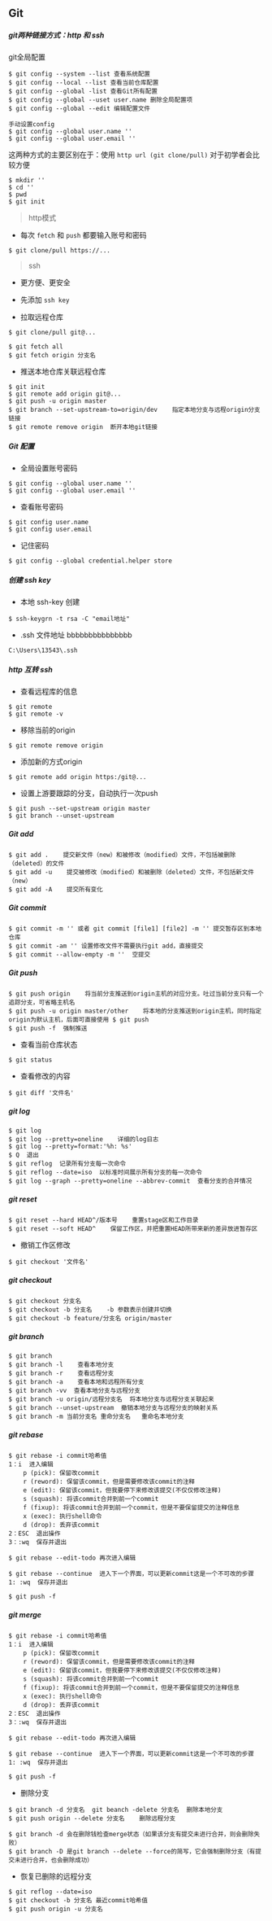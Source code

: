 ## Git

##### git两种链接方式：http 和 ssh

git全局配置

```
$ git config --system --list 查看系统配置
$ git config --local --list 查看当前仓库配置
$ git config --global -list 查看Git所有配置
$ git config --global --uset user.name 删除全局配置项
$ git config --global --edit 编辑配置文件

手动设置config
$ git config --global user.name ''
$ git config --global user.email ''
```

这两种方式的主要区别在于：使用 `http url (git clone/pull)` 对于初学者会比较方便

```
$ mkdir ''
$ cd ''
$ pwd
$ git init
```

> http模式

- 每次 `fetch` 和 `push` 都要输入账号和密码

```
$ git clone/pull https://...
```

> ssh

- 更方便、更安全

- 先添加 `ssh key`

- 拉取远程仓库

```
$ git clone/pull git@...

$ git fetch all
$ git fetch origin 分支名
```

- 推送本地仓库关联远程仓库

```
$ git init
$ git remote add origin git@...
$ git push -u origin master
$ git branch --set-upstream-to=origin/dev    指定本地分支与远程origin分支链接
$ git remote remove origin  断开本地git链接
```

##### Git 配置

+ 全局设置账号密码

```
$ git config --global user.name ''
$ git config --global user.email ''
```

+ 查看账号密码

```
$ git config user.name
$ git config user.email
```

+ 记住密码

```
$ git config --global credential.helper store
```

##### 创建 ssh key
- 本地 ssh-key 创建

```
$ ssh-keygrn -t rsa -C "email地址"
```

- .ssh 文件地址
bbbbbbbbbbbbbbb

```
C:\Users\13543\.ssh
```

##### http 互转 ssh

- 查看远程库的信息

```
$ git remote
$ git remote -v
```

- 移除当前的origin

```
$ git remote remove origin
```

- 添加新的方式origin

```
$ git remote add origin https:/git@...
```

- 设置上游要跟踪的分支，自动执行一次push

```
$ git push --set-upstream origin master
$ git branch --unset-upstream
```

##### Git add

```
$ git add .    提交新文件（new）和被修改（modified）文件，不包括被删除（deleted）的文件
$ git add -u    提交被修改（modified）和被删除（deleted）文件，不包括新文件（new）
$ git add -A    提交所有变化
```

##### Git commit

```
$ git commit -m '' 或者 git commit [file1] [file2] -m '' 提交暂存区到本地仓库
$ git commit -am '' 设置修改文件不需要执行git add，直接提交
$ git commit --allow-empty -m ''  空提交
```

##### Git push

```
$ git push origin    将当前分支推送到origin主机的对应分支。吐过当前分支只有一个追踪分支，可省略主机名
$ git push -u origin master/other    将本地的分支推送到origin主机，同时指定origin为默认主机，后面可直接使用 $ git push
$ git push -f  强制推送
```

+ 查看当前仓库状态

```
$ git status
```

+ 查看修改的内容

```
$ git diff '文件名'
```

##### git log

```
$ git log
$ git log --pretty=oneline    详细的log日志
$ git log --pretty=format:'%h: %s'
$ Q  退出
$ git reflog  记录所有分支每一次命令
$ git reflog --date=iso  以标准时间展示所有分支的每一次命令
$ git log --graph --pretty=oneline --abbrev-commit  查看分支的合并情况
```

##### git reset

```
$ git reset --hard HEAD^/版本号    重置stage区和工作目录
$ git reset --soft HEAD^    保留工作区，并把重置HEAD所带来新的差异放进暂存区
```

+ 撤销工作区修改

```
$ git checkout '文件名'
```

##### git checkout

```
$ git checkout 分支名
$ git checkout -b 分支名    -b 参数表示创建并切换
$ git checkout -b feature/分支名 origin/master
```

##### git branch

```
$ git branch
$ git branch -l    查看本地分支
$ git branch -r    查看远程分支
$ git branch -a    查看本地和远程所有分支
$ git branch -vv  查看本地分支与远程分支
$ git branch -u origin/远程分支名  将本地分支与远程分支关联起来
$ git branch --unset-upstream  撤销本地分支与远程分支的映射关系
$ git branch -m 当前分支名 重命分支名   重命名本地分支
```

##### git rebase
```
$ git rebase -i commit哈希值
1：i  进入编辑
    p (pick): 保留改commit
    r (reword): 保留该commit，但是需要修改该commit的注释
    e (edit): 保留该commit，但我要停下来修改该提交(不仅仅修改注释)
    s (squash): 将该commit合并到前一个commit
    f (fixup): 将该commit合并到前一个commit，但是不要保留提交的注释信息
    x (exec): 执行shell命令
    d (drop): 丢弃该commit
2：ESC  退出操作
3：:wq  保存并退出

$ git rebase --edit-todo 再次进入编辑

$ git rebase --continue  进入下一个界面，可以更新commit这是一个不可改的步骤
1: :wq  保存并退出

$ git push -f

```

##### git merge

```
$ git rebase -i commit哈希值
1：i  进入编辑
    p (pick): 保留改commit
    r (reword): 保留该commit，但是需要修改该commit的注释
    e (edit): 保留该commit，但我要停下来修改该提交(不仅仅修改注释)
    s (squash): 将该commit合并到前一个commit
    f (fixup): 将该commit合并到前一个commit，但是不要保留提交的注释信息
    x (exec): 执行shell命令
    d (drop): 丢弃该commit
2：ESC  退出操作
3：:wq  保存并退出

$ git rebase --edit-todo 再次进入编辑

$ git rebase --continue  进入下一个界面，可以更新commit这是一个不可改的步骤
1: :wq  保存并退出

$ git push -f
```

* 删除分支

```
$ git branch -d 分支名  git beanch -delete 分支名  删除本地分支
$ git push origin --delete 分支名    删除远程分支

$ git branch -d 会在删除钱检查merge状态（如果该分支有提交未进行合并，则会删除失败）
$ git branch -D 是git branch --delete --force的简写，它会强制删除分支（有提交未进行合并，也会删除成功）
```

+ 恢复已删除的远程分支

```
$ git reflog --date=iso
$ git checkout -b 分支名 最近commit哈希值
$ git push origin -u 分支名
```
